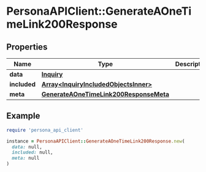 # PersonaAPIClient::GenerateAOneTimeLink200Response

## Properties

| Name | Type | Description | Notes |
| ---- | ---- | ----------- | ----- |
| **data** | [**Inquiry**](Inquiry.md) |  | [optional] |
| **included** | [**Array&lt;InquiryIncludedObjectsInner&gt;**](InquiryIncludedObjectsInner.md) |  | [optional] |
| **meta** | [**GenerateAOneTimeLink200ResponseMeta**](GenerateAOneTimeLink200ResponseMeta.md) |  | [optional] |

## Example

```ruby
require 'persona_api_client'

instance = PersonaAPIClient::GenerateAOneTimeLink200Response.new(
  data: null,
  included: null,
  meta: null
)
```

